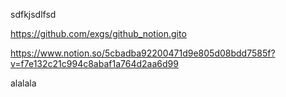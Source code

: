 sdfkjsdlfsd

https://github.com/exgs/github_notion.gito



https://www.notion.so/5cbadba92200471d9e805d08bdd7585f?v=f7e132c21c994c8abaf1a764d2aa6d99


alalala